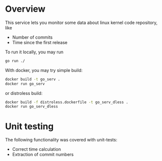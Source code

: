 
# Overview

This service lets you monitor some data about linux kernel code repository, like

- Number of commits
- Time since the first release

To run it locally, you may run

```bash
go run ./
```

With docker, you may try simple build:

```bash
docker build -t go_serv .
docker run go_serv
```

or distroless build:

```bash
docker build -f distroless.dockerfile -t go_serv_dless .
docker run go_serv_dless
```

# Unit testing

The following functionality was covered with unit-tests:

- Correct time calculation
- Extraction of commit numbers
